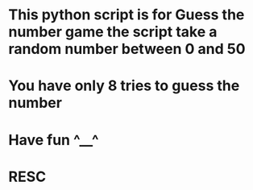 # This python script is for Guess the number game the script take a random number between 0 and 50
# You have only 8 tries to guess the number 
#
#
# Have fun ^__^
#
#
#
# RESC
